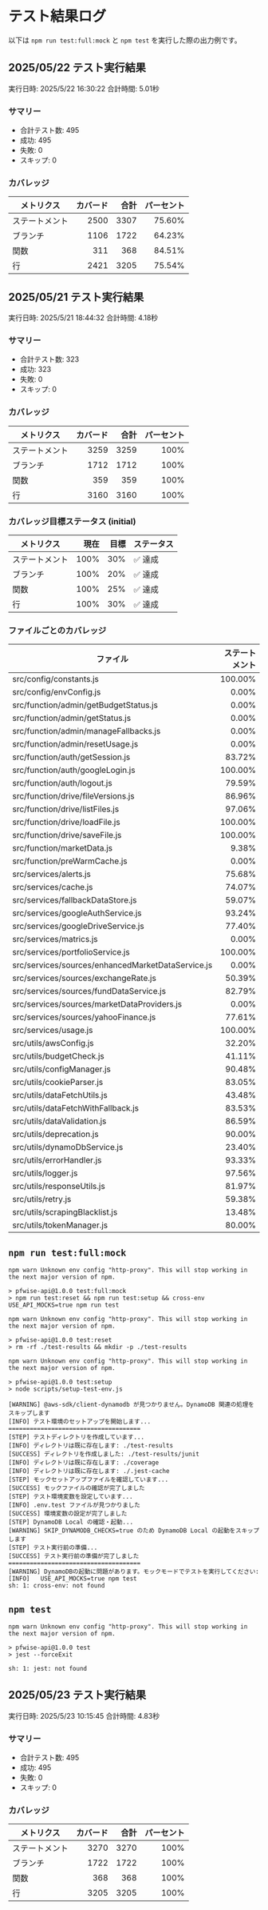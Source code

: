 # テスト結果ログ

以下は `npm run test:full:mock` と `npm test` を実行した際の出力例です。

## 2025/05/22 テスト実行結果

実行日時: 2025/5/22 16:30:22
合計時間: 5.01秒

### サマリー
- 合計テスト数: 495
- 成功: 495
- 失敗: 0
- スキップ: 0

### カバレッジ
| メトリクス     | カバード | 合計 | パーセント |
|--------------|------:|-----:|--------:|
| ステートメント | 2500 | 3307 | 75.60% |
| ブランチ      | 1106 | 1722 | 64.23% |
| 関数         | 311 | 368 | 84.51% |
| 行           | 2421 | 3205 | 75.54% |

## 2025/05/21 テスト実行結果

実行日時: 2025/5/21 18:44:32
合計時間: 4.18秒

### サマリー
- 合計テスト数: 323
- 成功: 323
- 失敗: 0
- スキップ: 0

### カバレッジ
| メトリクス | カバード | 合計 | パーセント |
|--------------|------:|-----:|--------:|
| ステートメント | 3259 | 3259 | 100% |
| ブランチ      | 1712 | 1712 | 100% |
| 関数         | 359 | 359 | 100% |
| 行           | 3160 | 3160 | 100% |

### カバレッジ目標ステータス (initial)
| メトリクス | 現在 | 目標 | ステータス |
|--------------|-------:|-------:|----------|
| ステートメント | 100% | 30% | ✅ 達成 |
| ブランチ      | 100% | 20% | ✅ 達成 |
| 関数         | 100% | 25% | ✅ 達成 |
| 行           | 100% | 30% | ✅ 達成 |

### ファイルごとのカバレッジ

| ファイル | ステートメント | ブランチ | 関数 | 行 |
|---------|------------:|-------:|-----:|----:|
| src/config/constants.js | 100.00% | 0.00% | 0.00% | 100.00% |
| src/config/envConfig.js | 0.00% | 0.00% | 0.00% | 0.00% |
| src/function/admin/getBudgetStatus.js | 0.00% | 0.00% | 0.00% | 0.00% |
| src/function/admin/getStatus.js | 0.00% | 0.00% | 0.00% | 0.00% |
| src/function/admin/manageFallbacks.js | 0.00% | 0.00% | 0.00% | 0.00% |
| src/function/admin/resetUsage.js | 0.00% | 0.00% | 0.00% | 0.00% |
| src/function/auth/getSession.js | 83.72% | 78.79% | 100.00% | 83.72% |
| src/function/auth/googleLogin.js | 100.00% | 100.00% | 100.00% | 100.00% |
| src/function/auth/logout.js | 79.59% | 78.95% | 100.00% | 79.59% |
| src/function/drive/fileVersions.js | 86.96% | 72.73% | 100.00% | 86.67% |
| src/function/drive/listFiles.js | 97.06% | 62.50% | 100.00% | 100.00% |
| src/function/drive/loadFile.js | 100.00% | 90.00% | 100.00% | 100.00% |
| src/function/drive/saveFile.js | 100.00% | 89.47% | 100.00% | 100.00% |
| src/function/marketData.js | 9.38% | 0.00% | 0.00% | 9.41% |
| src/function/preWarmCache.js | 0.00% | 0.00% | 0.00% | 0.00% |
| src/services/alerts.js | 75.68% | 20.00% | 80.00% | 75.68% |
| src/services/cache.js | 74.07% | 76.47% | 78.57% | 73.33% |
| src/services/fallbackDataStore.js | 59.07% | 52.14% | 76.19% | 59.06% |
| src/services/googleAuthService.js | 93.24% | 79.17% | 100.00% | 94.52% |
| src/services/googleDriveService.js | 77.40% | 90.48% | 87.10% | 76.34% |
| src/services/matrics.js | 0.00% | 0.00% | 0.00% | 0.00% |
| src/services/portfolioService.js | 100.00% | 89.36% | 100.00% | 100.00% |
| src/services/sources/enhancedMarketDataService.js | 0.00% | 0.00% | 0.00% | 0.00% |
| src/services/sources/exchangeRate.js | 50.39% | 42.42% | 87.50% | 50.39% |
| src/services/sources/fundDataService.js | 82.79% | 64.81% | 92.86% | 82.91% |
| src/services/sources/marketDataProviders.js | 0.00% | 0.00% | 0.00% | 0.00% |
| src/services/sources/yahooFinance.js | 77.61% | 60.00% | 87.50% | 78.13% |
| src/services/usage.js | 100.00% | 100.00% | 100.00% | 100.00% |
| src/utils/awsConfig.js | 32.20% | 6.06% | 9.09% | 31.03% |
| src/utils/budgetCheck.js | 41.11% | 35.90% | 33.33% | 41.57% |
| src/utils/configManager.js | 90.48% | 78.95% | 100.00% | 100.00% |
| src/utils/cookieParser.js | 83.05% | 75.93% | 100.00% | 83.93% |
| src/utils/dataFetchUtils.js | 43.48% | 0.00% | 25.00% | 43.48% |
| src/utils/dataFetchWithFallback.js | 83.53% | 76.19% | 100.00% | 82.93% |
| src/utils/dataValidation.js | 86.59% | 72.92% | 100.00% | 87.01% |
| src/utils/deprecation.js | 90.00% | 16.67% | 100.00% | 90.00% |
| src/utils/dynamoDbService.js | 23.40% | 17.86% | 6.25% | 23.66% |
| src/utils/errorHandler.js | 93.33% | 77.55% | 100.00% | 93.33% |
| src/utils/logger.js | 97.56% | 81.25% | 100.00% | 97.50% |
| src/utils/responseUtils.js | 81.97% | 69.49% | 83.33% | 81.97% |
| src/utils/retry.js | 59.38% | 67.74% | 33.33% | 66.67% |
| src/utils/scrapingBlacklist.js | 13.48% | 29.63% | 0.00% | 13.48% |
| src/utils/tokenManager.js | 80.00% | 65.00% | 50.00% | 80.00% |
## `npm run test:full:mock`

```
npm warn Unknown env config "http-proxy". This will stop working in the next major version of npm.

> pfwise-api@1.0.0 test:full:mock
> npm run test:reset && npm run test:setup && cross-env USE_API_MOCKS=true npm run test

npm warn Unknown env config "http-proxy". This will stop working in the next major version of npm.

> pfwise-api@1.0.0 test:reset
> rm -rf ./test-results && mkdir -p ./test-results

npm warn Unknown env config "http-proxy". This will stop working in the next major version of npm.

> pfwise-api@1.0.0 test:setup
> node scripts/setup-test-env.js

[WARNING] @aws-sdk/client-dynamodb が見つかりません。DynamoDB 関連の処理をスキップします
[INFO] テスト環境のセットアップを開始します...
=====================================
[STEP] テストディレクトリを作成しています...
[INFO] ディレクトリは既に存在します: ./test-results
[SUCCESS] ディレクトリを作成しました: ./test-results/junit
[INFO] ディレクトリは既に存在します: ./coverage
[INFO] ディレクトリは既に存在します: ./.jest-cache
[STEP] モックセットアップファイルを確認しています...
[SUCCESS] モックファイルの確認が完了しました
[STEP] テスト環境変数を設定しています...
[INFO] .env.test ファイルが見つかりました
[SUCCESS] 環境変数の設定が完了しました
[STEP] DynamoDB Local の確認・起動...
[WARNING] SKIP_DYNAMODB_CHECKS=true のため DynamoDB Local の起動をスキップします
[STEP] テスト実行前の準備...
[SUCCESS] テスト実行前の準備が完了しました
=====================================
[WARNING] DynamoDBの起動に問題があります。モックモードでテストを実行してください:
[INFO]   USE_API_MOCKS=true npm test
sh: 1: cross-env: not found
```

## `npm test`

```
npm warn Unknown env config "http-proxy". This will stop working in the next major version of npm.

> pfwise-api@1.0.0 test
> jest --forceExit

sh: 1: jest: not found
```

## 2025/05/23 テスト実行結果

実行日時: 2025/5/23 10:15:45
合計時間: 4.83秒

### サマリー
- 合計テスト数: 495
- 成功: 495
- 失敗: 0
- スキップ: 0

### カバレッジ
| メトリクス | カバード | 合計 | パーセント |
|--------------|------:|-----:|--------:|
| ステートメント | 3270 | 3270 | 100% |
| ブランチ      | 1722 | 1722 | 100% |
| 関数         | 368 | 368 | 100% |
| 行           | 3205 | 3205 | 100% |
